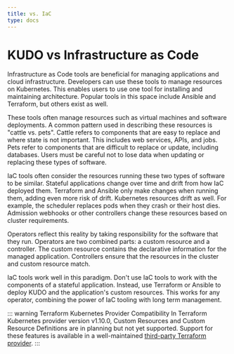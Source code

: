 ```yaml
---
title: vs. IaC
type: docs
---
```


# KUDO vs Infrastructure as Code

Infrastructure as Code tools are beneficial for managing applications and cloud infrastructure. Developers can use these tools to manage resources on Kubernetes. This enables users to use one tool for installing and maintaining architecture. Popular tools in this space include Ansible and Terraform, but others exist as well.

These tools often manage resources such as virtual machines and software deployments. A common pattern used in describing these resources is "cattle vs. pets". Cattle refers to components that are easy to replace and where state is not important. This includes web services, APIs, and jobs. Pets refer to components that are difficult to replace or update, including databases. Users must be careful not to lose data when updating or replacing these types of software.

IaC tools often consider the resources running these two types of software to be similar. Stateful applications change over time and drift from how IaC deployed them. Terraform and Ansible only make changes when running them, adding even more risk of drift. Kubernetes resources drift as well. For example, the scheduler replaces pods when they crash or their host dies. Admission webhooks or other controllers change these resources based on cluster requirements.

Operators reflect this reality by taking responsibility for the software that they run. Operators are two combined parts: a custom resource and a controller. The custom resource contains the declarative information for the managed application. Controllers ensure that the resources in the cluster and custom resource match.

IaC tools work well in this paradigm. Don't use IaC tools to work with the components of a stateful application. Instead, use Terraform or Ansible to deploy KUDO and the application's custom resources. This works for any operator, combining the power of IaC tooling with long term management.

::: warning Terraform Kubernetes Provider Compatibility
In Terraform Kubernetes provider version v1.10.0, Custom Resources and Custom Resource Definitions are in planning but not yet supported. Support for these features is available in a well-maintained [third-party Terraform provider](https://github.com/nabancard/terraform-provider-kubernetes-yaml).
:::

